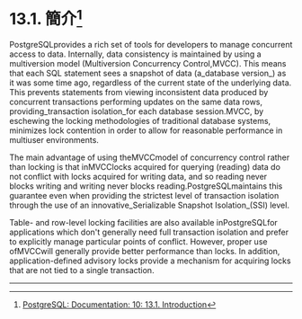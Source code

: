# 13.1. 簡介[^1]

PostgreSQLprovides a rich set of tools for developers to manage concurrent access to data. Internally, data consistency is maintained by using a multiversion model \(Multiversion Concurrency Control,MVCC\). This means that each SQL statement sees a snapshot of data \(a_database version_\) as it was some time ago, regardless of the current state of the underlying data. This prevents statements from viewing inconsistent data produced by concurrent transactions performing updates on the same data rows, providing_transaction isolation_for each database session.MVCC, by eschewing the locking methodologies of traditional database systems, minimizes lock contention in order to allow for reasonable performance in multiuser environments.

The main advantage of using theMVCCmodel of concurrency control rather than locking is that inMVCClocks acquired for querying \(reading\) data do not conflict with locks acquired for writing data, and so reading never blocks writing and writing never blocks reading.PostgreSQLmaintains this guarantee even when providing the strictest level of transaction isolation through the use of an innovative_Serializable Snapshot Isolation_\(SSI\) level.

Table- and row-level locking facilities are also available inPostgreSQLfor applications which don't generally need full transaction isolation and prefer to explicitly manage particular points of conflict. However, proper use ofMVCCwill generally provide better performance than locks. In addition, application-defined advisory locks provide a mechanism for acquiring locks that are not tied to a single transaction.

---



[^1]:  [PostgreSQL: Documentation: 10: 13.1. Introduction](https://www.postgresql.org/docs/10/static/mvcc-intro.html)

